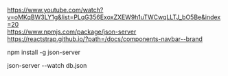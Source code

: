 https://www.youtube.com/watch?v=oMKqBW3LY1g&list=PLqG356ExoxZXEW9h1uTWCwqLLTJ_bO5Be&index=20
</br>
https://www.npmjs.com/package/json-server
</br>
https://reactstrap.github.io/?path=/docs/components-navbar--brand

npm install -g json-server

json-server --watch db.json

